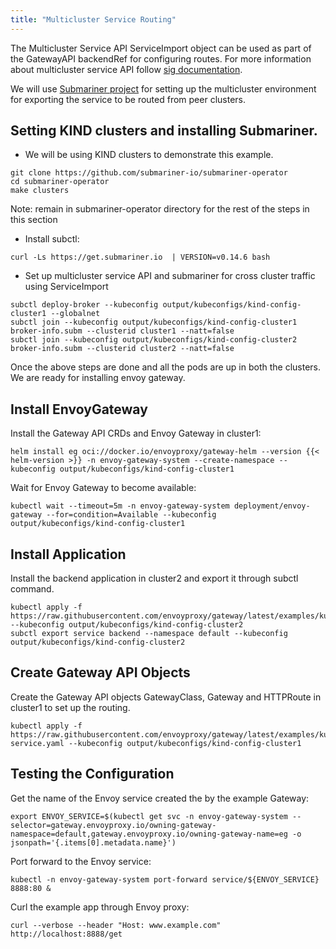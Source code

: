 ```yaml
---
title: "Multicluster Service Routing"
---
```


The Multicluster Service API ServiceImport object can be used as part of the GatewayAPI backendRef for configuring routes. For more information about multicluster service API follow [sig documentation](https://multicluster.sigs.k8s.io/concepts/multicluster-services-api/).

We will use [Submariner project](https://github.com/submariner-io/submariner) for setting up the multicluster environment for exporting the service to be routed from peer clusters.

## Setting KIND clusters and installing Submariner.

- We will be using KIND clusters to demonstrate this example.

```shell
git clone https://github.com/submariner-io/submariner-operator
cd submariner-operator
make clusters
```

Note: remain in submariner-operator directory for the rest of the steps in this section

- Install subctl:

```shell
curl -Ls https://get.submariner.io  | VERSION=v0.14.6 bash
```

- Set up multicluster service API and submariner for cross cluster traffic using ServiceImport

```shell
subctl deploy-broker --kubeconfig output/kubeconfigs/kind-config-cluster1 --globalnet
subctl join --kubeconfig output/kubeconfigs/kind-config-cluster1 broker-info.subm --clusterid cluster1 --natt=false
subctl join --kubeconfig output/kubeconfigs/kind-config-cluster2 broker-info.subm --clusterid cluster2 --natt=false
```

Once the above steps are done and all the pods are up in both the clusters. We are ready for installing envoy gateway.

## Install EnvoyGateway

Install the Gateway API CRDs and Envoy Gateway in cluster1:

```shell
helm install eg oci://docker.io/envoyproxy/gateway-helm --version {{< helm-version >}} -n envoy-gateway-system --create-namespace --kubeconfig output/kubeconfigs/kind-config-cluster1
```

Wait for Envoy Gateway to become available:

```shell
kubectl wait --timeout=5m -n envoy-gateway-system deployment/envoy-gateway --for=condition=Available --kubeconfig output/kubeconfigs/kind-config-cluster1
```

## Install Application

Install the backend application in cluster2 and export it through subctl command.

```shell
kubectl apply -f https://raw.githubusercontent.com/envoyproxy/gateway/latest/examples/kubernetes/application.yaml --kubeconfig output/kubeconfigs/kind-config-cluster2
subctl export service backend --namespace default --kubeconfig output/kubeconfigs/kind-config-cluster2
```

## Create Gateway API Objects

Create the Gateway API objects GatewayClass, Gateway and HTTPRoute in cluster1 to set up the routing.

```shell
kubectl apply -f https://raw.githubusercontent.com/envoyproxy/gateway/latest/examples/kubernetes/multicluster-service.yaml --kubeconfig output/kubeconfigs/kind-config-cluster1
```

## Testing the Configuration

Get the name of the Envoy service created the by the example Gateway:

```shell
export ENVOY_SERVICE=$(kubectl get svc -n envoy-gateway-system --selector=gateway.envoyproxy.io/owning-gateway-namespace=default,gateway.envoyproxy.io/owning-gateway-name=eg -o jsonpath='{.items[0].metadata.name}')
```

Port forward to the Envoy service:

```shell
kubectl -n envoy-gateway-system port-forward service/${ENVOY_SERVICE} 8888:80 &
```

Curl the example app through Envoy proxy:

```shell
curl --verbose --header "Host: www.example.com" http://localhost:8888/get
```
